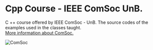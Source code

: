 # Cpp Course - IEEE ComSoc UnB.
C ++ course offered by IEEE ComSoc - UnB. The source codes of the examples used in the classes taught.
<br><a href="http://sites.ieee.org/sb-comsocunb/"> More information about ComSoc.</a>  

<img src=""  alt= "ComSoc"/>
